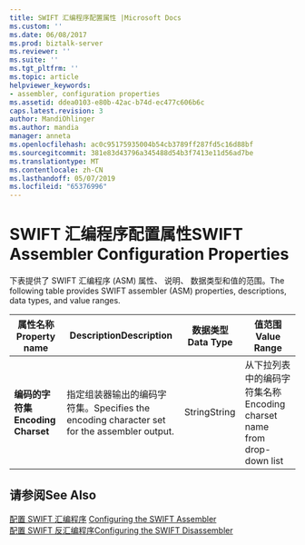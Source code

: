 ```yaml
---
title: SWIFT 汇编程序配置属性 |Microsoft Docs
ms.custom: ''
ms.date: 06/08/2017
ms.prod: biztalk-server
ms.reviewer: ''
ms.suite: ''
ms.tgt_pltfrm: ''
ms.topic: article
helpviewer_keywords:
- assembler, configuration properties
ms.assetid: ddea0103-e80b-42ac-b74d-ec477c606b6c
caps.latest.revision: 3
author: MandiOhlinger
ms.author: mandia
manager: anneta
ms.openlocfilehash: ac0c95175935004b54cb3789ff287fd5c16d88bf
ms.sourcegitcommit: 381e83d43796a345488d54b3f7413e11d56ad7be
ms.translationtype: MT
ms.contentlocale: zh-CN
ms.lasthandoff: 05/07/2019
ms.locfileid: "65376996"
---
```

# <a name="swift-assembler-configuration-properties"></a><span data-ttu-id="4ac98-102">SWIFT 汇编程序配置属性</span><span class="sxs-lookup"><span data-stu-id="4ac98-102">SWIFT Assembler Configuration Properties</span></span>
<span data-ttu-id="4ac98-103">下表提供了 SWIFT 汇编程序 (ASM) 属性、 说明、 数据类型和值的范围。</span><span class="sxs-lookup"><span data-stu-id="4ac98-103">The following table provides SWIFT assembler (ASM) properties, descriptions, data types, and value ranges.</span></span>  
  
|<span data-ttu-id="4ac98-104">属性名称</span><span class="sxs-lookup"><span data-stu-id="4ac98-104">Property name</span></span>|<span data-ttu-id="4ac98-105">Description</span><span class="sxs-lookup"><span data-stu-id="4ac98-105">Description</span></span>|<span data-ttu-id="4ac98-106">数据类型</span><span class="sxs-lookup"><span data-stu-id="4ac98-106">Data Type</span></span>|<span data-ttu-id="4ac98-107">值范围</span><span class="sxs-lookup"><span data-stu-id="4ac98-107">Value Range</span></span>|  
|-------------------|-----------------|---------------|-----------------|  
|<span data-ttu-id="4ac98-108">**编码的字符集**</span><span class="sxs-lookup"><span data-stu-id="4ac98-108">**Encoding Charset**</span></span>|<span data-ttu-id="4ac98-109">指定组装器输出的编码字符集。</span><span class="sxs-lookup"><span data-stu-id="4ac98-109">Specifies the encoding character set for the assembler output.</span></span>|<span data-ttu-id="4ac98-110">String</span><span class="sxs-lookup"><span data-stu-id="4ac98-110">String</span></span>|<span data-ttu-id="4ac98-111">从下拉列表中的编码字符集名称</span><span class="sxs-lookup"><span data-stu-id="4ac98-111">Encoding charset name from drop-down list</span></span>|  
  
## <a name="see-also"></a><span data-ttu-id="4ac98-112">请参阅</span><span class="sxs-lookup"><span data-stu-id="4ac98-112">See Also</span></span>  
 <span data-ttu-id="4ac98-113">[配置 SWIFT 汇编程序](../../adapters-and-accelerators/accelerator-swift/configuring-the-swift-assembler.md) </span><span class="sxs-lookup"><span data-stu-id="4ac98-113">[Configuring the SWIFT Assembler](../../adapters-and-accelerators/accelerator-swift/configuring-the-swift-assembler.md) </span></span>  
 [<span data-ttu-id="4ac98-114">配置 SWIFT 反汇编程序</span><span class="sxs-lookup"><span data-stu-id="4ac98-114">Configuring the SWIFT Disassembler</span></span>](../../adapters-and-accelerators/accelerator-swift/configuring-the-swift-disassembler.md)